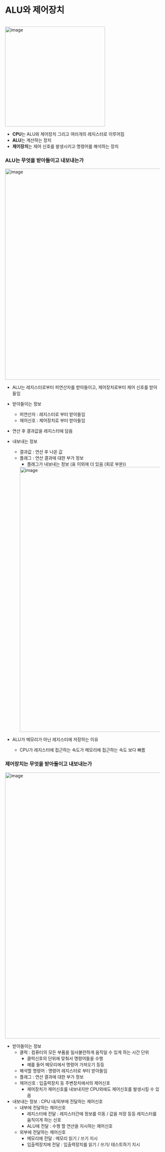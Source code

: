 # <strong>ALU와 제어장치</strong>
<br><img width="325" alt="image" src="https://user-images.githubusercontent.com/99342700/226588480-841af3cf-7533-4d3b-a880-c6e651ee4b75.png">
- <strong>CPU</strong>는 ALU와 제어장치 그리고 여러개의 레지스터로 이루어짐
- <strong>ALU</strong>는 계산하는 장치
- <strong>제어장치</strong>는 제어 신호를 발생시키고 명령어를 해석하는 장치

### <strong>ALU는 무엇을 받아들이고 내보내는가</strong>
<img width="687" alt="image" src="https://user-images.githubusercontent.com/99342700/226588688-e388d167-0aed-44e3-8460-e4feaa5669bf.png">

- ALU는 레지스터로부터 피연산자를 받아들이고, 제어장치로부터 제어 신호를 받아들임
- 받아들이는 정보
    - 피연산자 : 레지스터로 부터 받아들임
    - 제어신호 : 제어장치로 부터 받아들임
- 연산 후 결과값을 레지스터에 담음
- 내보내는 정보
    - 결과값 : 연산 후 나온 값
    - 플래그 : 연산 결과에 대한 부가 정보
        - 플래그가 내보내는 정보 (표 이외에 더 있음 (회로 부분))
        <img width="862" alt="image" src="https://user-images.githubusercontent.com/99342700/226590959-bfa06f6a-6e18-49e7-aef5-f2956216b484.png">

- ALU가 메모리가 아닌 레지스터에 저장하는 이유
    - CPU가 레지스터에 접근하는 속도가 메모리에 접근하는 속도 보다 빠름
### <strong>제어장치는 무엇을 받아들이고 내보내는가</strong>
<img width="866" alt="image" src="https://user-images.githubusercontent.com/99342700/226593240-c8937b58-6b14-473c-918e-078cefadeb76.png">

- 받아들이는 정보
    - 클럭 : 컴퓨터의 모든 부품을 일사불란하게 움직일 수 있게 하는 시간 단위
        - 클럭신호의 단위에 맞춰서 명령어들을 수행
        - 예를 들어 메모리에서 명령어 가져오기 등등
    - 해석할 명령어 : 명령어 레지스터로 부터 받아들임
    - 플래그 : 연산 결과에 대한 부가 정보
    - 제어신호 : 입출력장치 등 주변장치에서의 제어신호
        - 제어장치가 제어신호를 내보내지만 CPU외에도 제어신호를 발생시킬 수 있음
- 내보내는 정보 : CPU 내/외부에 전달하는 제어신호
    - 내부에 전달하는 제어신호
        - 레지스터에 전달 : 레지스터간에 정보를 이동 / 값을 저장 등등 레지스터를 움직이게 하는 신호
        - ALU에 전달 :  수행 할 연산을 지시하는 제어신호
    - 외부에 전달하는 제어신호
        - 메모리에 전달 : 메모리 읽기 / 쓰기 지시
        - 입출력장치에 전달 : 입출력장치를 읽기 / 쓰기/ 테스트하기 지시